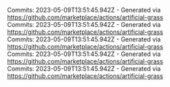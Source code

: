 Commits: 2023-05-09T13:51:45.942Z - Generated via https://github.com/marketplace/actions/artificial-grass
<br>
Commits: 2023-05-09T13:51:45.942Z - Generated via https://github.com/marketplace/actions/artificial-grass
<br>
Commits: 2023-05-09T13:51:45.942Z - Generated via https://github.com/marketplace/actions/artificial-grass
<br>
Commits: 2023-05-09T13:51:45.942Z - Generated via https://github.com/marketplace/actions/artificial-grass
<br>
Commits: 2023-05-09T13:51:45.942Z - Generated via https://github.com/marketplace/actions/artificial-grass
<br>
